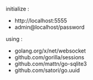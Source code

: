 
initialize :

- http://localhost:5555
- admin@localhost/password


using :
- golang.org/x/net/websocket
- github.com/gorilla/sessions
- github.com/mattn/go-sqlite3
- github.com/satori/go.uuid
